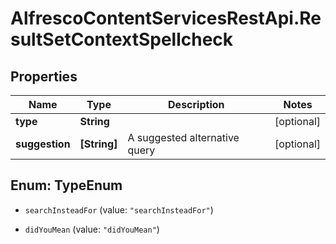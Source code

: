 # AlfrescoContentServicesRestApi.ResultSetContextSpellcheck

## Properties
Name | Type | Description | Notes
------------ | ------------- | ------------- | -------------
**type** | **String** |  | [optional] 
**suggestion** | **[String]** | A suggested alternative query | [optional] 


<a name="TypeEnum"></a>
## Enum: TypeEnum


* `searchInsteadFor` (value: `"searchInsteadFor"`)

* `didYouMean` (value: `"didYouMean"`)




